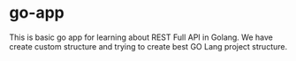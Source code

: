 # go-app
This is basic go app for learning about REST Full API in Golang. We have create custom structure and trying to create best GO Lang project structure.